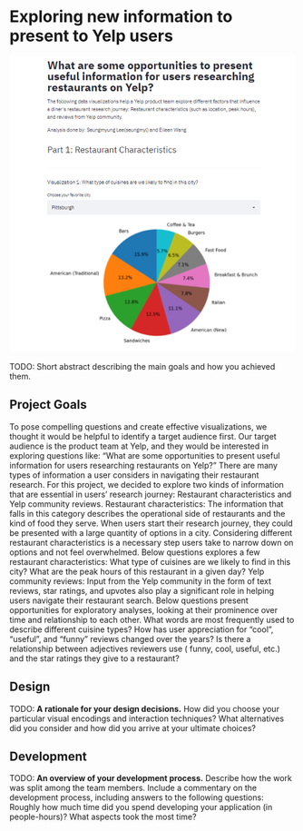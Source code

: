 # Exploring new information to present to Yelp users

![streamlitscreenshot.PNG](streamlitscreenshot.PNG) 

TODO: Short abstract describing the main goals and how you achieved them.

## Project Goals

To pose compelling questions and create effective visualizations, we thought it would be helpful to identify a target audience first. Our target audience is the product team at Yelp, and they would be interested in exploring questions like: “What are some opportunities to present useful information for users researching restaurants on Yelp?” There are many types of information a user considers in navigating their restaurant research. For this project, we decided to explore two kinds of information that are essential in users’ research journey: Restaurant characteristics and Yelp community reviews.
Restaurant characteristics:
The information that falls in this category describes the operational side of restaurants  and the kind of food they serve. When users start their research journey, they could be presented with a large quantity of options in a city. Considering different restaurant characteristics is a necessary step users take to narrow down on options and not feel overwhelmed. Below questions explores a few restaurant characteristics:
What type of cuisines are we likely to find in this city?
What are the peak hours of this restaurant in a given day?
Yelp community reviews:
Input from the Yelp community in the form of text reviews, star ratings, and upvotes also play a significant role in helping users navigate their restaurant search.  Below questions present opportunities for exploratory analyses, looking at their prominence over time and relationship to each other.
What words are most frequently used to describe different cuisine types?
How has user appreciation for “cool”, “useful”, and “funny” reviews changed over the years? 
Is there a relationship between adjectives reviewers use ( funny, cool, useful, etc.) and the star ratings they give to a restaurant? 



## Design

TODO: **A rationale for your design decisions.** How did you choose your particular visual encodings and interaction techniques? What alternatives did you consider and how did you arrive at your ultimate choices?

## Development

TODO: **An overview of your development process.** Describe how the work was split among the team members. Include a commentary on the development process, including answers to the following questions: Roughly how much time did you spend developing your application (in people-hours)? What aspects took the most time?
